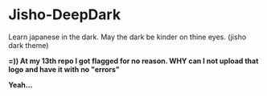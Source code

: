 # Jisho-DeepDark
Learn japanese in the dark. May the dark be kinder on thine eyes. (jisho dark theme)

**=)) At my 13th repo I got flagged for no reason. WHY can I not upload that logo and have it with no "errors"**

**Yeah...**
